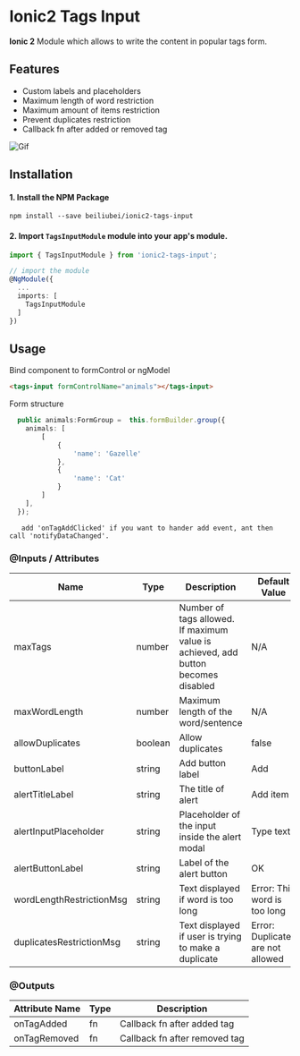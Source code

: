 # Ionic2 Tags Input
**Ionic 2** Module which allows to write the content in popular tags form.

## Features
- Custom labels and placeholders
- Maximum length of word restriction
- Maximum amount of items restriction
- Prevent duplicates restriction
- Callback fn after added or removed tag


![Gif](https://github.com/sub5111/ionic2-tags-input/blob/master/tags-input-example.gif?raw=true)

## Installation

#### 1. Install the NPM Package
```
npm install --save beiliubei/ionic2-tags-input
```

#### 2. Import `TagsInputModule` module into your app's module.

```typescript
import { TagsInputModule } from 'ionic2-tags-input';

// import the module
@NgModule({
  ...
  imports: [
    TagsInputModule
  ]
})
```

## Usage

Bind component to formControl or ngModel
```html
<tags-input formControlName="animals"></tags-input>
```

Form structure
```typescript
  public animals:FormGroup =  this.formBuilder.group({
    animals: [
        [
            {
                'name': 'Gazelle'
            },
            {
                'name': 'Cat'
            }
        ]
    ],
  });
```

```
   add 'onTagAddClicked' if you want to hander add event, ant then call 'notifyDataChanged'.
```

### @Inputs / Attributes

| Name | Type | Description | Default Value |
| --- | --- | --- | --- |
| maxTags | number | Number of tags allowed. If maximum value is achieved, add button becomes disabled | N/A |
| maxWordLength | number | Maximum length of the word/sentence | N/A |
| allowDuplicates | boolean | Allow duplicates | false |
| buttonLabel | string | Add button label | Add |
| alertTitleLabel | string | The title of alert | Add item |
| alertInputPlaceholder | string | Placeholder of the input inside the alert modal | Type text |
| alertButtonLabel | string | Label of the alert button | OK |
| wordLengthRestrictionMsg | string | Text displayed if word is too long | Error: This word is too long |
| duplicatesRestrictionMsg | string | Text displayed if user is trying to make a duplicate | Error: Duplicates are not allowed |

### @Outputs

| Attribute Name | Type | Description |
| --- | --- | --- |
| onTagAdded | fn | Callback fn after added tag |
| onTagRemoved | fn | Callback fn after removed tag |
